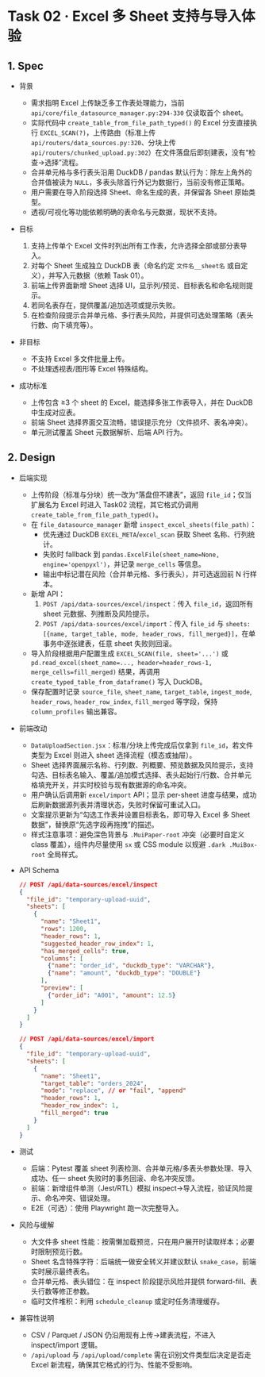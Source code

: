 # Task 02 · Excel 多 Sheet 支持与导入体验

## 1. Spec

- 背景
  - 需求指明 Excel 上传缺乏多工作表处理能力，当前 `api/core/file_datasource_manager.py:294-330` 仅读取首个 sheet。
  - 实际代码中 `create_table_from_file_path_typed()` 的 Excel 分支直接执行 `EXCEL_SCAN(?)`，上传路由（标准上传 `api/routers/data_sources.py:320`、分块上传 `api/routers/chunked_upload.py:302`）在文件落盘后即刻建表，没有“检查→选择”流程。
  - 合并单元格与多行表头沿用 DuckDB / pandas 默认行为：除左上角外的合并值被读为 `NULL`，多表头除首行外记为数据行，当前没有修正策略。
  - 用户需要在导入阶段选择 Sheet、命名生成的表，并保留各 Sheet 原始类型。
  - 透视/可视化等功能依赖明确的表命名与元数据，现状不支持。

- 目标
  1. 支持上传单个 Excel 文件时列出所有工作表，允许选择全部或部分表导入。
  2. 对每个 Sheet 生成独立 DuckDB 表（命名约定 `文件名__sheet名` 或自定义），并写入元数据（依赖 Task 01）。
  3. 前端上传界面新增 Sheet 选择 UI，显示列/预览、目标表名和命名规则提示。
  4. 若同名表存在，提供覆盖/追加选项或提示失败。
  5. 在检查阶段提示合并单元格、多行表头风险，并提供可选处理策略（表头行数、向下填充等）。

- 非目标
  - 不支持 Excel 多文件批量上传。
  - 不处理透视表/图形等 Excel 特殊结构。

- 成功标准
  - 上传包含 ≥3 个 sheet 的 Excel，能选择多张工作表导入，并在 DuckDB 中生成对应表。
  - 前端 Sheet 选择界面交互流畅，错误提示充分（文件损坏、表名冲突）。
  - 单元测试覆盖 Sheet 元数据解析、后端 API 行为。

## 2. Design

- 后端实现
  - 上传阶段（标准与分块）统一改为“落盘但不建表”，返回 `file_id`；仅当扩展名为 Excel 时进入 Task02 流程，其它格式仍调用 `create_table_from_file_path_typed()`。
  - 在 `file_datasource_manager` 新增 `inspect_excel_sheets(file_path)`：
    - 优先通过 DuckDB `EXCEL_META`/`excel_scan` 获取 Sheet 名称、行列统计。
    - 失败时 fallback 到 `pandas.ExcelFile(sheet_name=None, engine='openpyxl')`，并记录 `merge_cells` 等信息。
    - 输出中标记潜在风险（合并单元格、多行表头），并可选返回前 N 行样本。
  - 新增 API：
    1. `POST /api/data-sources/excel/inspect`：传入 `file_id`，返回所有 sheet 元数据、列推断及风险提示。
    2. `POST /api/data-sources/excel/import`：传入 `file_id` 与 `sheets: [{name, target_table, mode, header_rows, fill_merged}]`，在单事务中逐张建表，任意 sheet 失败则回滚。
  - 导入阶段根据用户配置生成 `EXCEL_SCAN(file, sheet='...')` 或 `pd.read_excel(sheet_name=..., header=header_rows-1, merge_cells=fill_merged)` 结果，再调用 `create_typed_table_from_dataframe()` 写入 DuckDB。
  - 保存配置时记录 `source_file`, `sheet_name`, `target_table`, `ingest_mode`, `header_rows`, `header_row_index`, `fill_merged` 等字段，保持 `column_profiles` 输出兼容。

- 前端改动
  - `DataUploadSection.jsx`：标准/分块上传完成后仅拿到 `file_id`，若文件类型为 Excel 则进入 sheet 选择流程（模态或抽屉）。
  - Sheet 选择界面展示名称、行列数、列概要、预览数据及风险提示，支持勾选、目标表名输入、覆盖/追加模式选择、表头起始行/行数、合并单元格填充开关，并实时校验与现有数据源的命名冲突。
  - 用户确认后调用新 `excel/import` API；显示 per-sheet 进度与结果，成功后刷新数据源列表并清理状态，失败时保留可重试入口。
  - 文案提示更新为“勾选工作表并设置目标表名，即可导入 Excel 多 Sheet 数据”，替换原“先选字段再拖拽”的描述。
  - 样式注意事项：避免深色背景与 `.MuiPaper-root` 冲突（必要时自定义 class 覆盖），组件内尽量使用 `sx` 或 CSS module 以规避 `.dark .MuiBox-root` 全局样式。

- API Schema
  ```json
  // POST /api/data-sources/excel/inspect
  {
    "file_id": "temporary-upload-uuid",
    "sheets": [
      {
        "name": "Sheet1",
        "rows": 1200,
        "header_rows": 1,
        "suggested_header_row_index": 1,
        "has_merged_cells": true,
        "columns": [
          {"name": "order_id", "duckdb_type": "VARCHAR"},
          {"name": "amount", "duckdb_type": "DOUBLE"}
        ],
        "preview": [
          {"order_id": "A001", "amount": 12.5}
        ]
      }
    ]
  }
  ```
  ```json
  // POST /api/data-sources/excel/import
  {
    "file_id": "temporary-upload-uuid",
    "sheets": [
      {
        "name": "Sheet1",
        "target_table": "orders_2024",
        "mode": "replace", // or "fail", "append"
        "header_rows": 1,
        "header_row_index": 1,
        "fill_merged": true
      }
    ]
  }
  ```

- 测试
  - 后端：Pytest 覆盖 sheet 列表检测、合并单元格/多表头参数处理、导入成功、任一 sheet 失败时的事务回滚、命名冲突反馈。
  - 前端：新增组件单测（Jest/RTL）模拟 inspect→导入流程，验证风险提示、命名冲突、错误处理。
  - E2E（可选）：使用 Playwright 跑一次完整导入。

- 风险与缓解
  - 大文件多 sheet 性能：按需懒加载预览，只在用户展开时读取样本；必要时限制预览行数。
  - Sheet 名含特殊字符：后端统一做安全转义并建议默认 `snake_case`，前端实时展示最终表名。
  - 合并单元格、表头错位：在 inspect 阶段提示风险并提供 forward-fill、表头行数等修正参数。
  - 临时文件堆积：利用 `schedule_cleanup` 或定时任务清理缓存。

- 兼容性说明
  - CSV / Parquet / JSON 仍沿用现有上传→建表流程，不进入 inspect/import 逻辑。
  - `/api/upload` 与 `/api/upload/complete` 需在识别文件类型后决定是否走 Excel 新流程，确保其它格式的行为、性能不受影响。
